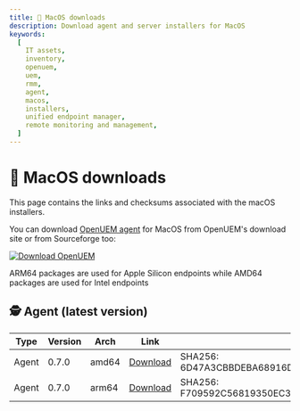 ```yaml
---
title: 🍎 MacOS downloads
description: Download agent and server installers for MacOS
keywords:
  [
    IT assets,
    inventory,
    openuem,
    uem,
    rmm,
    agent,
    macos,
    installers,
    unified endpoint manager,
    remote monitoring and management,
  ]
---
```


# 🍎 MacOS downloads

This page contains the links and checksums associated with the macOS installers.

You can download [OpenUEM agent](https://downloads.openuem.eu/agents/) for MacOS from OpenUEM's download site or from Sourceforge too:

[![Download OpenUEM](https://a.fsdn.com/con/app/sf-download-button)](https://sourceforge.net/projects/openuem/files/latest/download)

ARM64 packages are used for Apple Silicon endpoints while AMD64 packages are used for Intel endpoints

## 🕵 Agent (latest version)

| Type  | Version | Arch  | Link                                                                                | Checksum                                                                 |
| ----- | ------- | ----- | ----------------------------------------------------------------------------------- | ------------------------------------------------------------------------ |
| Agent | 0.7.0   | amd64 | [Download](https://downloads.openuem.eu/agents/0.7.0/macos/amd64/openuem-agent.pkg) | SHA256: 6D47A3CBBDEBA68916DB4C496AF9203502B1F8D8CAD31A01B06C8379A370C9A8 |
| Agent | 0.7.0   | arm64 | [Download](https://downloads.openuem.eu/agents/0.7.0/macos/arm64/openuem-agent.pkg) | SHA256: F709592C56819350EC362B5A4D193BDF392191B7D606DEB1F4850F4093A989F7 |
